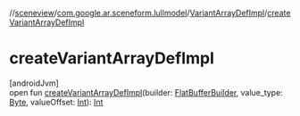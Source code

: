 //[sceneview](../../../index.md)/[com.google.ar.sceneform.lullmodel](../index.md)/[VariantArrayDefImpl](index.md)/[createVariantArrayDefImpl](create-variant-array-def-impl.md)

# createVariantArrayDefImpl

[androidJvm]\
open fun [createVariantArrayDefImpl](create-variant-array-def-impl.md)(builder: [FlatBufferBuilder](../../com.google.flatbuffers/-flat-buffer-builder/index.md), value_type: [Byte](https://kotlinlang.org/api/latest/jvm/stdlib/kotlin/-byte/index.html), valueOffset: [Int](https://kotlinlang.org/api/latest/jvm/stdlib/kotlin/-int/index.html)): [Int](https://kotlinlang.org/api/latest/jvm/stdlib/kotlin/-int/index.html)
